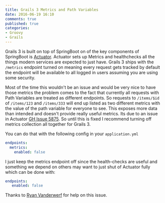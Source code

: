 ```yaml
---
title: Grails 3 Metrics and Path Variables
date: 2016-06-19 16:10
comments: true
published: true
categories:
- Groovy
- Grails
---
```


Grails 3 is built on top of SpringBoot on of the key components of SpringBoot is [Actuator](https://github.com/spring-projects/spring-boot/tree/master/spring-boot-actuator). Actuator sets up Metrics and healthchecks all the things modern services are expected to just have. Grails 3 ships with the `/metrics` endpoint turned on meaning every request gets tracked by default the endpoint will be available to all logged in users assuming you are using some security.

Most of the time this wouldn't be an issue and would be very nice to have those metrics the problem comes to the fact that currently all requests with Path Variables are treated as different endpoints. So requests to `/items/$id` of `/items/123` and `/items/333` will end up listed as two different metrics with the value of the path variable for everyone to see. This exposes more data than intended and doesn't provide really useful metrics. Its due to an issue in Actuator [GH Issue 5875](https://github.com/spring-projects/spring-boot/issues/5875). So until this is fixed I recommend turning off metrics collection all together for Grails 3.

<!--more-->

You can do that with the following config in your `application.yml`

```yaml
endpoints:
  metrics:
    enabled: false
```

I just keep the metrics endpoint off since the health-checks are useful and something we depend on others may want to just shut of Actuator fully which can be done with:

```yaml
endpoints:
   enabled: false
```

Thanks to [Ryan Vanderwerf](https://twitter.com/RyanVanderwerf) for help on this issue.
